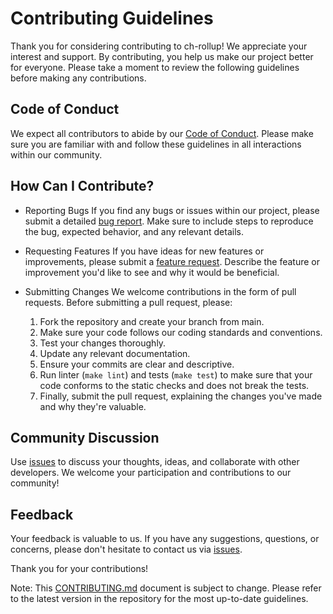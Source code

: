 # Contributing Guidelines

Thank you for considering contributing to ch-rollup! We appreciate your interest and support. By contributing, you help us make our project better for everyone. Please take a moment to review the following guidelines before making any contributions.

## Code of Conduct

We expect all contributors to abide by our [Code of Conduct](https://github.com/ozontech/ch-rollup/blob/main/CODE_OF_CONDUCT.md). Please make sure you are familiar with and follow these guidelines in all interactions within our community.

## How Can I Contribute?

- Reporting Bugs
  If you find any bugs or issues within our project, please submit a detailed [bug report](https://github.com/ozontech/ch-rollup/issues/new). Make sure to include steps to reproduce the bug, expected behavior, and any relevant details.

- Requesting Features
  If you have ideas for new features or improvements, please submit a [feature request](https://github.com/ozontech/ch-rollup/issues/new). Describe the feature or improvement you'd like to see and why it would be beneficial.

- Submitting Changes
  We welcome contributions in the form of pull requests. Before submitting a pull request, please:
    1. Fork the repository and create your branch from main.
    2. Make sure your code follows our coding standards and conventions.
    3. Test your changes thoroughly.
    4. Update any relevant documentation.
    5. Ensure your commits are clear and descriptive.
    6. Run linter (```make lint```) and tests (```make test```) to make sure that your code conforms to the static checks and does not break the tests.
    7. Finally, submit the pull request, explaining the changes you've made and why they're valuable.

## Community Discussion

Use [issues](https://github.com/ozontech/ch-rollup/issues) to discuss your thoughts, ideas, and collaborate with other developers. We welcome your participation and contributions to our community!

## Feedback

Your feedback is valuable to us. If you have any suggestions, questions, or concerns, please don't hesitate to contact us via [issues](https://github.com/ozontech/ch-rollup/issues/new).

Thank you for your contributions!

Note: This [CONTRIBUTING.md](https://github.com/ozontech/ch-rollup/blob/main/CONTRIBUTING.md) document is subject to change. Please refer to the latest version in the repository for the most up-to-date guidelines.
